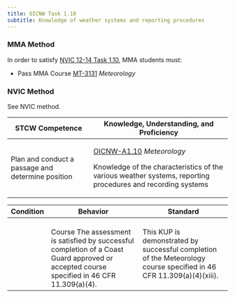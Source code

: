 ```yaml
---
title: OICNW Task 1.10 
subtitle: Knowledge of weather systems and reporting procedures
---
```



### MMA Method

In order to satisfy  [NVIC 12-14  Task  1.10](/stcw23/assets/images/nvic-12-14.pdf), MMA students must:

* Pass MMA Course  [MT-3131](MT-3131) *Meteorology*


### NVIC Method

<a onclick="togglevisibility('nvic_methods')" >See NVIC method.</a>

<div id='nvic_methods' class='hide'>

<table>
<thead>
<tr>
<th class='forty'> STCW Competence </th>
<th class='sixty'> Knowledge, Understanding, and Proficiency </th>
</tr>
</thead>




<tbody>
<tr><td markdown='1'>

Plan and conduct a passage and determine position

</td><td markdown='1'>

[OICNW-A1.10](../../tables/21.html#OICNW-A1.10) *Meteorology*

Knowledge of the characteristics of the various weather systems, reporting procedures and recording systems

</td></tr>


</tbody>
</table>


<table>
<thead>
<tr><th class='twenty'>  Condition </th><th class='twenty'> Behavior </th><th  class='sixty'>Standard </th></tr>
</thead>
<tbody >



<tr><td markdown='1'>


</td><td markdown='1'>


<br>

<div class="tooltip">Course
<span class="tooltiptext">
The assessment is satisfied by successful completion of a Coast Guard approved or accepted course specified in 46 CFR 11.309(a)(4).
</span>
</div>


</td><td markdown='1'>

This KUP is demonstrated by successful completion of the Meteorology course specified in 46 CFR 11.309(a)(4)(xiii).

</td></tr>
</tbody>
</table>
</div>
